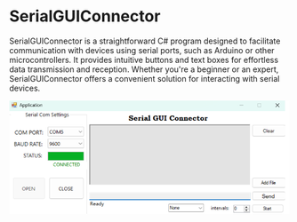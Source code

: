 # SerialGUIConnector

SerialGUIConnector is a straightforward C# program designed to facilitate communication with devices using serial ports, such as Arduino or other microcontrollers. It provides intuitive buttons and text boxes for effortless data transmission and reception. Whether you're a beginner or an expert, SerialGUIConnector offers a convenient solution for interacting with serial devices.


<!--![alt text](https://github.com/randhana/SerialGUIConnector/blob/master/RxTx%20with%20Arduino/Properties/Resources/Images/main%20window.png?raw=true) -->
![alt text](https://github.com/randhana/SerialGUIConnector/blob/master/RxTx%20with%20Arduino/Properties/Resources/Images/SerialGUIConnector_gui.png?raw=true)


